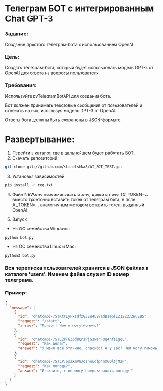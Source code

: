 # Телеграм БОТ с интегрированным Chat GPT-3

### Задание: 
Создание простого телеграм-бота с использованием OpenAI
### Цель:
Создать телеграм-бота, который будет использовать модель GPT-3 от OpenAI для ответа на вопросы пользователя.
### Требования:
Используйте pyTelegramBotAPI для создания бота.

Бот должен принимать текстовые сообщения от пользователей и отвечать на них, используя модель GPT-3 от OpenAI.

Ответы бота должны быть сохранены в JSON-формате.

# Развертывание:
1. Перейти в каталог, где в дальнейшем будет работать БОТ.
2. Скачать репозиторий:
 ```bash
git clone git://github.com/stirelshka8/AI_BOT_TEST.git
```
3. Установка зависимостей:
 ```bash
pip install -r req.txt
```
4. Файл NEW.env переименовать в .env, далее в поле TG_TOKEN=... вместо троеточия вставить токен от телеграм бота, в поле AI_TOKEN=... аналогичным методом вcтавить токен, выданный OpenAI.


5. Запуск
- На ОС семейства Windows:
```shell
python bot.py
```
- На ОС семейства Linux и Mac:
```bash
python3 bot.py
```

### Вся переписка пользователей хранится в JSON файлах в каталоге 'users'. Именем файла служит ID номер телеграма.
### Пример:
```json
{
  "message": [
    {
      "id": "chatcmpl-7STKtCLyFxsdfzGJEW4L9vadBseGl12122222WuEB5",
      "request": "/start",
      "answer": "Привет! Чем я могу помочь?"
    },
    {
      "id": "chatcmpl-7STL28TGZpdUQrsPjGswerFUq4hfsIgqL",
      "request": "Как дела?",
      "answer": "У меня всё отлично, спасибо! А у вас? Чем могу помочь?"
    },
    {
      "id": "chatcmpl-7STLPISszXmV8Jcsnnudfp4nX6OltjM2P",
      "request": "Как погода?",
      "answer": "Извините, я не могу предсказывать погоду."
    }
  ]
}
```